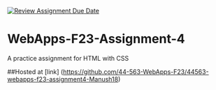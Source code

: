 [![Review Assignment Due Date](https://classroom.github.com/assets/deadline-readme-button-24ddc0f5d75046c5622901739e7c5dd533143b0c8e959d652212380cedb1ea36.svg)](https://classroom.github.com/a/4tKarLeg)
# WebApps-F23-Assignment-4
A practice assignment for HTML with CSS

##Hosted at [link] (https://github.com/44-563-WebApps-F23/44563-webapps-f23-assignment4-Manush18)